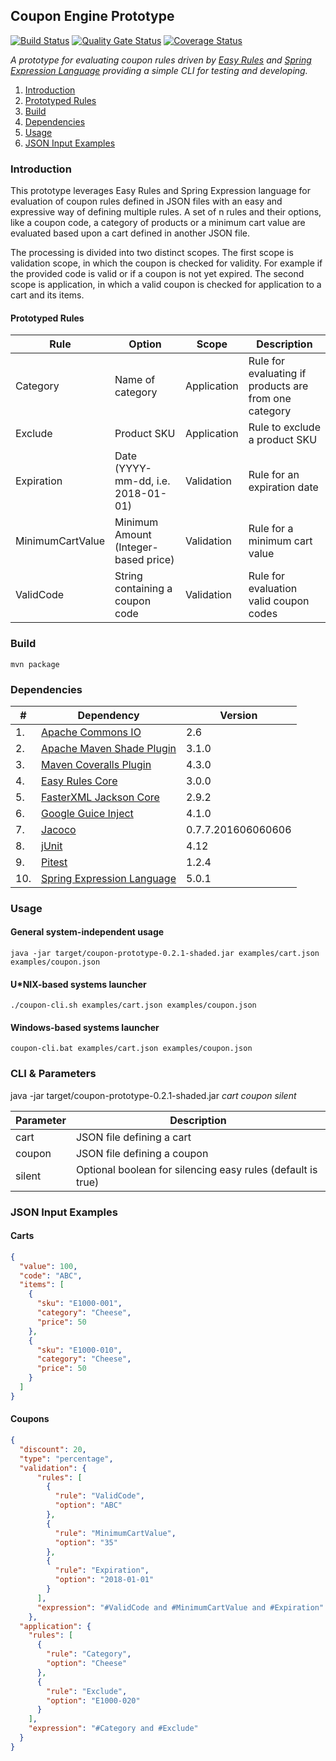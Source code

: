 Coupon Engine Prototype
---
[![Build Status](https://travis-ci.org/tpiekarski/coupon-engine.svg?branch=master)](https://travis-ci.org/tpiekarski/coupon-engine) 
[![Quality Gate Status](https://sonarcloud.io/api/badges/gate?key=de.delinero.copt:coupon-prototype)](https://sonarcloud.io/dashboard?id=de.delinero.copt%3Acoupon-prototype)
[![Coverage Status](https://coveralls.io/repos/github/tpiekarski/coupon-engine/badge.svg?branch=master)](https://coveralls.io/github/tpiekarski/coupon-engine?branch=master)

*A prototype for evaluating coupon rules driven by [Easy Rules](https://github.com/j-easy/easy-rules)
and [Spring Expression Language](https://docs.spring.io/spring/docs/4.3.12.RELEASE/spring-framework-reference/html/expressions.html)
providing a simple CLI for testing and developing.*

1. [Introduction](#introduction)
2. [Prototyped Rules](#prototyped-rules)
3. [Build](#build)
4. [Dependencies](#dependencies)
5. [Usage](#usage)
6. [JSON Input Examples](#json-input-examples)


### Introduction
This prototype leverages Easy Rules and Spring Expression language for evaluation of coupon rules defined
in JSON files with an easy and expressive way of defining multiple rules. A set of n rules and their options,
like a coupon code, a category of products or a minimum cart value are evaluated based upon a cart defined
in another JSON file.

The processing is divided into two distinct scopes. The first scope is validation scope, in which the coupon
is checked for validity. For example if the provided code is valid or if a coupon is not yet expired.
The second scope is application, in which a valid coupon is checked for application to a cart and its items.

#### Prototyped Rules
Rule|Option|Scope|Description
---|---|---|---
Category|Name of category|Application|Rule for evaluating if products are from one category
Exclude|Product SKU|Application|Rule to exclude a product SKU
Expiration|Date (YYYY-mm-dd, i.e. 2018-01-01)|Validation|Rule for an expiration date
MinimumCartValue|Minimum Amount (Integer-based price)|Validation|Rule for a minimum cart value
ValidCode|String containing a coupon code|Validation|Rule for evaluation valid coupon codes

### Build
```
mvn package
```

### Dependencies
\# | Dependency | Version
---|---|---
1.| [Apache Commons IO](https://commons.apache.org/proper/commons-io/) | 2.6
2.| [Apache Maven Shade Plugin](https://maven.apache.org/plugins/maven-shade-plugin/) | 3.1.0
3.| [Maven Coveralls Plugin](https://github.com/trautonen/coveralls-maven-plugin) | 4.3.0
4.| [Easy Rules Core](https://github.com/j-easy/easy-rules) | 3.0.0
5.| [FasterXML Jackson Core](https://github.com/FasterXML/jackson-core) | 2.9.2
6.| [Google Guice Inject](https://github.com/google/guice) | 4.1.0
7.| [Jacoco](https://github.com/jacoco/jacoco) | 0.7.7.201606060606
8.| [jUnit](https://github.com/junit-team/junit4) | 4.12
9.| [Pitest](http://pitest.org/) | 1.2.4
10.| [Spring Expression Language](https://docs.spring.io/spring/docs/4.3.12.RELEASE/spring-framework-reference/html/expressions.html) | 5.0.1

### Usage
#### General system-independent usage 
```
java -jar target/coupon-prototype-0.2.1-shaded.jar examples/cart.json examples/coupon.json
```

#### U*NIX-based systems launcher
```
./coupon-cli.sh examples/cart.json examples/coupon.json
```

#### Windows-based systems launcher
```
coupon-cli.bat examples/cart.json examples/coupon.json
```

### CLI & Parameters
java -jar target/coupon-prototype-0.2.1-shaded.jar *cart* *coupon* *silent*

Parameter | Description
--- | ---
cart | JSON file defining a cart
coupon | JSON file defining a coupon
silent | Optional boolean for silencing easy rules (default is true)

### JSON Input Examples
#### Carts
```json
{
  "value": 100,
  "code": "ABC",
  "items": [
    {
      "sku": "E1000-001",
      "category": "Cheese",
      "price": 50
    },
    {
      "sku": "E1000-010",
      "category": "Cheese",
      "price": 50
    }
  ]
}
```

#### Coupons
```json
{
  "discount": 20,
  "type": "percentage",
  "validation": {
      "rules": [
        {
          "rule": "ValidCode",
          "option": "ABC"
        },
        {
          "rule": "MinimumCartValue",
          "option": "35"
        },
        {
          "rule": "Expiration",
          "option": "2018-01-01"
        }
      ],
      "expression": "#ValidCode and #MinimumCartValue and #Expiration"
    },
  "application": {
    "rules": [
      {
        "rule": "Category",
        "option": "Cheese"
      },
      {
        "rule": "Exclude",
        "option": "E1000-020"
      }
    ],
    "expression": "#Category and #Exclude"
  }
}
```